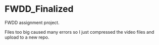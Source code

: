 # FWDD_Finalized
FWDD assignment project.

Files too big caused many errors so I just compressed the video files and upload to a new repo.
